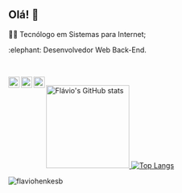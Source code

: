 ## Olá! 👋

<p>👨‍💻 Tecnólogo em Sistemas para Internet;</p>
<p>:elephant: Desenvolvedor Web Back-End.</p>

<br/>

<p>
  <a target="_blank" href="https://www.linkedin.com/in/fl%C3%A1vio-henkes-bagestan-a06098ba/">
    <img align="left" alt="LinkdeIN" width="22px" src="https://cdn1.iconfinder.com/data/icons/logotypes/32/circle-linkedin-256.png" />
  </a>
  <a target="_blank" href="https://www.instagram.com/flavio_henkesb/">
    <img align="left" alt="Instagram" width="22px" src="https://cdn3.iconfinder.com/data/icons/2018-social-media-logotypes/1000/2018_social_media_popular_app_logo_instagram-256.png" />
  </a>
  <a target="_blank" href="mailto:flaviohenkes@gmail.com">
    <img align="left" alt="Gmail" width="22px" src="https://cdn2.iconfinder.com/data/icons/social-icons-circular-color/512/gmail-256.png" />
  </a>
</p>

<br/>

<a href="https://github.com/flaviohenkesb/github-readme-stats">
  <img src="https://github-readme-stats.vercel.app/api?username=flaviohenkesb&count_private=true&show_icons=true&theme=dark&locale=pt-br" alt="Flávio's GitHub stats" height="165" />
</a>
<a href="https://github.com/flaviohenkesb">
  <img src="https://github-readme-stats.vercel.app/api/top-langs/?username=flaviohenkesb&layout=compact&theme=dark&show_icons=true&locale=pt-br" alt="Top Langs" style="max-height=165px;" />
</a>
<p align="left"> <img src="https://komarev.com/ghpvc/?username=flaviohenkesb&label=Profile%20views&color=0e75b6&style=flat" alt="flaviohenkesb" /> </p>
<!--
**flaviohenkesb/flaviohenkesb** is a ✨ _special_ ✨ repository because its `README.md` (this file) appears on your GitHub profile.
-->
